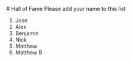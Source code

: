 ﻿﻿# Hall of FamePlease add your name to this list1. Jose2. Alex3. Benjamin4. Nick5. Matthew6. Matthew B